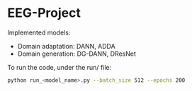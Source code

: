 # EEG-Project
Implemented models:
- Domain adaptation: DANN, ADDA
- Domain generation: DG-DANN, DResNet

To run the code, under the run/ file:
~~~.bash
python run_<model_name>.py --batch_size 512 --epochs 200
~~~
